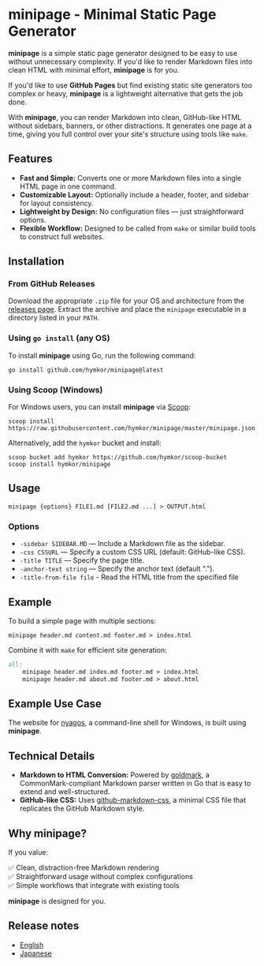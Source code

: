 # minipage - Minimal Static Page Generator

**minipage** is a simple static page generator designed to be easy to use without unnecessary complexity. If you'd like to render Markdown files into clean HTML with minimal effort, **minipage** is for you.

If you'd like to use **GitHub Pages** but find existing static site generators too complex or heavy, **minipage** is a lightweight alternative that gets the job done.

With **minipage**, you can render Markdown into clean, GitHub-like HTML without sidebars, banners, or other distractions. It generates one page at a time, giving you full control over your site's structure using tools like `make`.

## Features

- **Fast and Simple:** Converts one or more Markdown files into a single HTML page in one command.
- **Customizable Layout:** Optionally include a header, footer, and sidebar for layout consistency.
- **Lightweight by Design:** No configuration files — just straightforward options.
- **Flexible Workflow:** Designed to be called from `make` or similar build tools to construct full websites.

## Installation

### From GitHub Releases
Download the appropriate `.zip` file for your OS and architecture from the [releases page](https://github.com/hymkor/minipage/releases). Extract the archive and place the `minipage` executable in a directory listed in your `PATH`.

### Using `go install` (any OS)
To install **minipage** using Go, run the following command:

```
go install github.com/hymkor/minipage@latest
```

### Using Scoop (Windows)
For Windows users, you can install **minipage** via [Scoop](https://scoop.sh/):

```
scoop install https://raw.githubusercontent.com/hymkor/minipage/master/minipage.json
```

Alternatively, add the `hymkor` bucket and install:

```
scoop bucket add hymkor https://github.com/hymkor/scoop-bucket
scoop install hymkor/minipage
```

## Usage

```
minipage {options} FILE1.md [FILE2.md ...] > OUTPUT.html
```

### Options

- `-sidebar SIDEBAR.MD` — Include a Markdown file as the sidebar.
- `-css CSSURL` — Specify a custom CSS URL (default: GitHub-like CSS).
- `-title TITLE` — Specify the page title.
- `-anchor-text string` — Specify the anchor text (default ".").
- `-title-from-file file` - Read the HTML title from the specified file

## Example

To build a simple page with multiple sections:

```
minipage header.md content.md footer.md > index.html
```

Combine it with `make` for efficient site generation:

```makefile
all:
	minipage header.md index.md footer.md > index.html
	minipage header.md about.md footer.md > about.html
```

## Example Use Case

The website for [nyagos](https://nyaos.org/nyagos), a command-line shell for Windows, is built using **minipage**.

## Technical Details

- **Markdown to HTML Conversion:** Powered by [goldmark](https://github.com/yuin/goldmark), a CommonMark-compliant Markdown parser written in Go that is easy to extend and well-structured.
- **GitHub-like CSS:** Uses [github-markdown-css](https://github.com/sindresorhus/github-markdown-css), a minimal CSS file that replicates the GitHub Markdown style.

## Why minipage?

If you value:

✅ Clean, distraction-free Markdown rendering  
✅ Straightforward usage without complex configurations  
✅ Simple workflows that integrate with existing tools  

**minipage** is designed for you.

## Release notes

- [English](release_note.md)
- [Japanese](release_note_ja.md)
